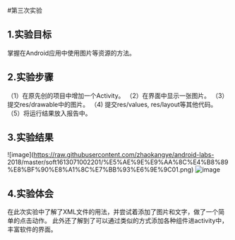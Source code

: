 #第三次实验

 ## 1.实验目标
  掌握在Android应用中使用图片等资源的方法。 
 ## 2.实验步骤 
 （1）在原先创的项目中增加一个Activity。
 （2）在界面中显示一张图片。 
 （3）提交res/drawable中的图片。 
 （4) 提交res/values, res/layout等其他代码。 
 （5）将运行结果放入报告中。 
 ## 3.实验结果
![image](https://raw.githubusercontent.com/zhaokangye/android-labs- 2018/master/soft1613071002201/%E5%AE%9E%E9%AA%8C%E4%B8%89%E8%BF%90%E8%A1%8C%E7%BB%93%E6%9E%9C01.png)
![image](https://raw.githubusercontent.com/zhaokangye/android-labs-2018/master/soft1613071002201/%E5%AE%9E%E9%AA%8C%E4%B8%89%E8%BF%90%E8%A1%8C%E7%BB%93%E6%9E%9C02.png)
 ## 4.实验体会
  在此次实验中了解了XML文件的用法，并尝试着添加了图片和文字，做了一个简单的点击动作。
  此外还了解到了可以通过类似的方式添加各种组件进activity中，丰富软件的界面。

